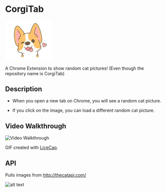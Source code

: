 # CorgiTab
<img src="https://github.com/kimberlyz/CorgiTab/blob/master/corgi.jpg" alt="CorgiTab Logo" width="150"> 

A Chrome Extension to show random cat pictures! (Even though the repository name is CorgiTab)

## Description
* When you open a new tab on Chrome, you will see a random cat picture. 

* If you click on the image, you can load a different random cat picture.

## Video Walkthrough
<img src='https://i.imgur.com/rA5p1Mg.gif' title='' width='500' alt='Video Walkthrough' />

GIF created with [LiceCap](http://www.cockos.com/licecap/).

## API
Pulls images from <http://thecatapi.com/>

![alt text][catApiImg]

[catApiImg]: http://thecatapi.com/api/images/get?format=src&type=gif "Random Cat Gif from TheCatAPI.com"
